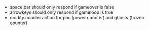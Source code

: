- space bar should only respond if gameover is false
- arrowkeys should only respond if gameloop is true
- modify counter action for pac (power counter) and ghosts (frozen counter)
